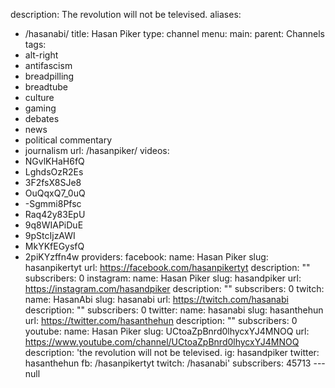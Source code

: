 description: The revolution will not be televised.
aliases:
- /hasanabi/
title: Hasan Piker
type: channel
menu:
  main:
    parent: Channels
tags:
- alt-right
- antifascism
- breadpilling
- breadtube
- culture
- gaming
- debates
- news
- political commentary
- journalism
url: /hasanpiker/
videos:
- NGvlKHaH6fQ
- LghdsOzR2Es
- 3F2fsX8SJe8
- OuQqxQ7_0uQ
- -Sgmmi8Pfsc
- Raq42y83EpU
- 9q8WIAPiDuE
- 9pStcIjzAWI
- MkYKfEGysfQ
- 2piKYzffn4w
providers:
  facebook:
    name: Hasan Piker
    slug: hasanpikertyt
    url: https://facebook.com/hasanpikertyt
    description: ""
    subscribers: 0
  instagram:
    name: Hasan Piker
    slug: hasandpiker
    url: https://instagram.com/hasandpiker
    description: ""
    subscribers: 0
  twitch:
    name: HasanAbi
    slug: hasanabi
    url: https://twitch.com/hasanabi
    description: ""
    subscribers: 0
  twitter:
    name: hasanabi
    slug: hasanthehun
    url: https://twitter.com/hasanthehun
    description: ""
    subscribers: 0
  youtube:
    name: Hasan Piker
    slug: UCtoaZpBnrd0lhycxYJ4MNOQ
    url: https://www.youtube.com/channel/UCtoaZpBnrd0lhycxYJ4MNOQ
    description: 'the revolution will not be televised. ig: hasandpiker twitter: hasanthehun
      fb: /hasanpikertyt twitch: /hasanabi'
    subscribers: 45713
--- null
